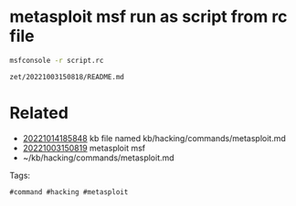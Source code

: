 # metasploit msf run as script from rc file
```bash
msfconsole -r script.rc
```

` zet/20221003150818/README.md `

# Related

- [20221014185848](/zet/20221014185848/README.md) kb file named kb/hacking/commands/metasploit.md
- [20221003150819](/zet/20221003150819/README.md) metasploit msf
- ~/kb/hacking/commands/metasploit.md

Tags:

    #command #hacking #metasploit 
